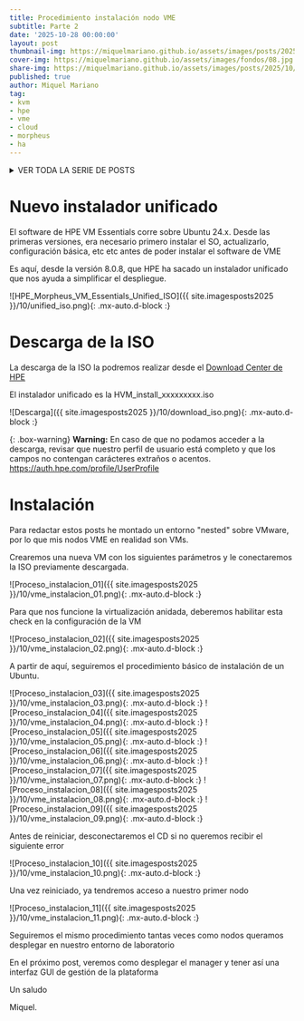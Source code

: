 ```yaml
---
title: Procedimiento instalación nodo VME
subtitle: Parte 2
date: '2025-10-28 00:00:00'
layout: post
thumbnail-img: https://miquelmariano.github.io/assets/images/posts/2025/10/unified_iso.png
cover-img: https://miquelmariano.github.io/assets/images/fondos/08.jpg
share-img: https://miquelmariano.github.io/assets/images/posts/2025/10/unified_iso.png
published: true
author: Miquel Mariano
tag:
- kvm
- hpe
- vme
- cloud
- morpheus
- ha
---
```


<details markdown="1">
<summary>VER TODA LA SERIE DE POSTS</summary>
- [Parte 1 - Introducción a HPE Morpheus VM Essentials software](https://miquelmariano.github.io/2025/10/17/introduccion-hpe-morpheus-vm-essentials-software/)
- [Parte 2 - Instalación VM Essentials software](https://miquelmariano.github.io/2025/10/28/instalacion-nodo-vme/)
- [Parte 3 - Instalación VME Manager]
- [Parte 4 - Configuración inicial]
- [Parte 5 - Creación cluster Ceph]
- [Parte 6 - Desplegar nuestra primera VM]
- [Parte 7 - Backups]
- [Parte 8 - Pruebas de HA]
- [Parte 9 - Migración de VMs desde vSphere]
- [Parte 10 - Comandos útiles]
</details>

# Nuevo instalador unificado

El software de HPE VM Essentials corre sobre Ubuntu 24.x. Desde las primeras versiones, era necesario primero instalar el SO, actualizarlo, configuración básica, etc etc antes de poder instalar el software de VME

Es aquí, desde la versión 8.0.8, que HPE ha sacado un instalador unificado que nos ayuda a simplificar el despliegue.

![HPE_Morpheus_VM_Essentials_Unified_ISO]({{ site.imagesposts2025 }}/10/unified_iso.png){: .mx-auto.d-block :}

# Descarga de la ISO

La descarga de la ISO la podremos realizar desde el [Download Center de HPE](https://myenterpriselicense.hpe.com/cwp-ui/product-download-info/HPE_VME_EVAL/-/sw360_eval_customer?&)

El instalador unificado es la HVM_install_xxxxxxxxx.iso

![Descarga]({{ site.imagesposts2025 }}/10/download_iso.png){: .mx-auto.d-block :}

{: .box-warning}
**Warning:** En caso de que no podamos acceder a la descarga, revisar que nuestro perfil de usuario está completo y que los campos no contengan carácteres extraños o acentos. https://auth.hpe.com/profile/UserProfile

# Instalación

Para redactar estos posts he montado un entorno "nested" sobre VMware, por lo que mis nodos VME en realidad son VMs.

Crearemos una nueva VM con los siguientes parámetros y le conectaremos la ISO previamente descargada.

![Proceso_instalacion_01]({{ site.imagesposts2025 }}/10/vme_instalacion_01.png){: .mx-auto.d-block :}

Para que nos funcione la virtualización anidada, deberemos habilitar esta check en la configuración de la VM

![Proceso_instalacion_02]({{ site.imagesposts2025 }}/10/vme_instalacion_02.png){: .mx-auto.d-block :}

A partir de aquí, seguiremos el procedimiento básico de instalación de un Ubuntu.

![Proceso_instalacion_03]({{ site.imagesposts2025 }}/10/vme_instalacion_03.png){: .mx-auto.d-block :}
![Proceso_instalacion_04]({{ site.imagesposts2025 }}/10/vme_instalacion_04.png){: .mx-auto.d-block :}
![Proceso_instalacion_05]({{ site.imagesposts2025 }}/10/vme_instalacion_05.png){: .mx-auto.d-block :}
![Proceso_instalacion_06]({{ site.imagesposts2025 }}/10/vme_instalacion_06.png){: .mx-auto.d-block :}
![Proceso_instalacion_07]({{ site.imagesposts2025 }}/10/vme_instalacion_07.png){: .mx-auto.d-block :}
![Proceso_instalacion_08]({{ site.imagesposts2025 }}/10/vme_instalacion_08.png){: .mx-auto.d-block :}
![Proceso_instalacion_09]({{ site.imagesposts2025 }}/10/vme_instalacion_09.png){: .mx-auto.d-block :}

Antes de reiniciar, desconectaremos el CD si no queremos recibir el siguiente error

![Proceso_instalacion_10]({{ site.imagesposts2025 }}/10/vme_instalacion_10.png){: .mx-auto.d-block :}

Una vez reiniciado, ya tendremos acceso a nuestro primer nodo

![Proceso_instalacion_11]({{ site.imagesposts2025 }}/10/vme_instalacion_11.png){: .mx-auto.d-block :}

Seguiremos el mismo procedimiento tantas veces como nodos queramos desplegar en nuestro entorno de laboratorio

En el próximo post, veremos como desplegar el manager y tener así una interfaz GUI de gestión de la plataforma

Un saludo

Miquel.